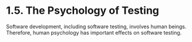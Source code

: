 # 1.5. The Psychology of Testing

Software development, including software testing, involves human beings. Therefore, human psychology has important effects on software testing.

